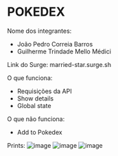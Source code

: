 # POKEDEX

Nome dos integrantes: 
- João Pedro Correia Barros
- Guilherme Trindade Mello Médici

Link do Surge: married-star.surge.sh

O que funciona:
- Requisições da API
- Show details
- Global state

O que não funciona: 
- Add to Pokedex

Prints:
![image](https://user-images.githubusercontent.com/66282957/131175092-dae1f3d9-f750-42bc-8c62-f4609abe7f29.png)
![image](https://user-images.githubusercontent.com/66282957/131175116-bc9cd631-c773-4859-9ab3-5937be8a4a6c.png)
![image](https://user-images.githubusercontent.com/66282957/131175149-5f283dfd-1883-4356-afbc-92c86f5971ba.png)

